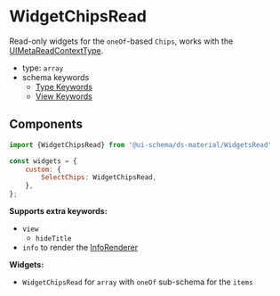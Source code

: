 # WidgetChipsRead

Read-only widgets for the `oneOf`-based `Chips`, works with the [UIMetaReadContextType](/docs/core-meta#read-context).

- type: `array`
- schema keywords
    - [Type Keywords](/docs/schema#type-string)
    - [View Keywords](/docs/schema#view-keyword)

## Components

```js
import {WidgetChipsRead} from '@ui-schema/ds-material/WidgetsRead'

const widgets = {
    custom: {
        SelectChips: WidgetChipsRead,
    },
};
```

**Supports extra keywords:**

- `view`
    - `hideTitle`
- `info` to render the [InfoRenderer](/docs/ds-material/Component/InfoRenderer)

**Widgets:**

- `WidgetChipsRead` for `array` with `oneOf` sub-schema for the `items`
